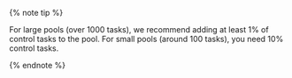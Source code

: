 {% note tip %}

For large pools (over 1000 tasks), we recommend adding at least 1% of control tasks to the pool. For small pools (around 100 tasks), you need 10% control tasks.

{% endnote %}
